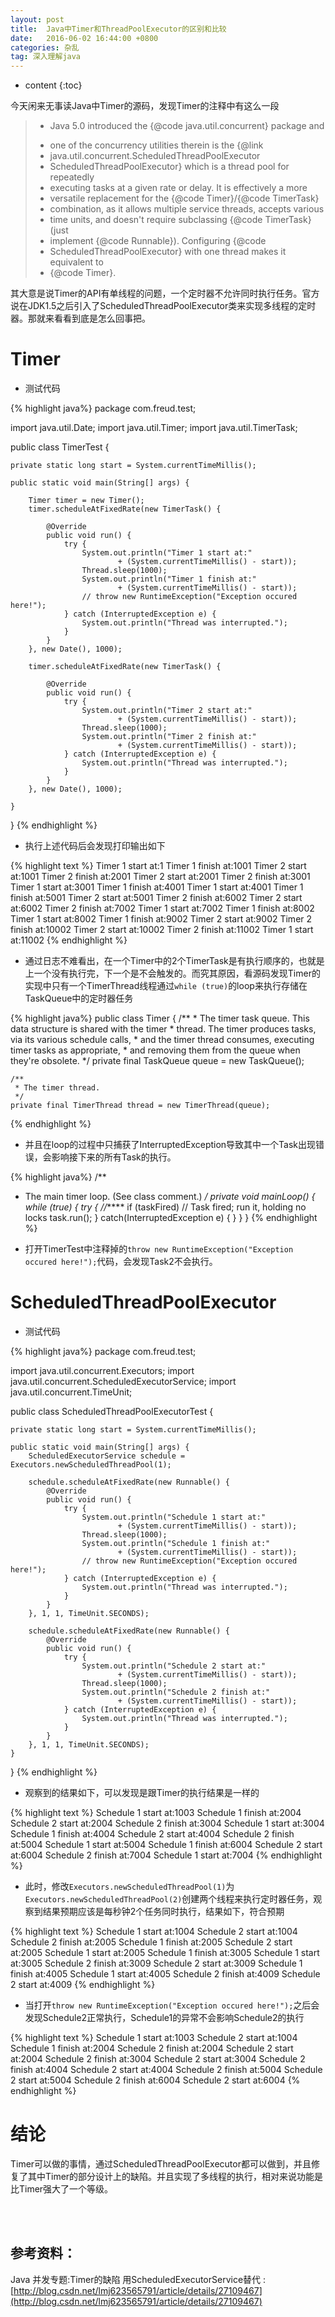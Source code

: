 ```yaml
---
layout: post
title:  Java中Timer和ThreadPoolExecutor的区别和比较
date:   2016-06-02 16:44:00 +0800
categories: 杂乱
tag: 深入理解java
---
```


* content
{:toc}


今天闲来无事读Java中Timer的源码，发现Timer的注释中有这么一段

>  * <p>Java 5.0 introduced the {@code java.util.concurrent} package and
> * one of the concurrency utilities therein is the {@link
> * java.util.concurrent.ScheduledThreadPoolExecutor
> * ScheduledThreadPoolExecutor} which is a thread pool for repeatedly
> * executing tasks at a given rate or delay.  It is effectively a more
> * versatile replacement for the {@code Timer}/{@code TimerTask}
> * combination, as it allows multiple service threads, accepts various
> * time units, and doesn't require subclassing {@code TimerTask} (just
> * implement {@code Runnable}).  Configuring {@code
> * ScheduledThreadPoolExecutor} with one thread makes it equivalent to
> * {@code Timer}.

其大意是说Timer的API有单线程的问题，一个定时器不允许同时执行任务。官方说在JDK1.5之后引入了ScheduledThreadPoolExecutor类来实现多线程的定时器。那就来看看到底是怎么回事把。

Timer
==========================

+ 测试代码

{% highlight java%}
package com.freud.test;

import java.util.Date;
import java.util.Timer;
import java.util.TimerTask;

public class TimerTest {

	private static long start = System.currentTimeMillis();

	public static void main(String[] args) {

		Timer timer = new Timer();
		timer.scheduleAtFixedRate(new TimerTask() {

			@Override
			public void run() {
				try {
					System.out.println("Timer 1 start at:"
							+ (System.currentTimeMillis() - start));
					Thread.sleep(1000);
					System.out.println("Timer 1 finish at:"
							+ (System.currentTimeMillis() - start));
					// throw new RuntimeException("Exception occured here!");
				} catch (InterruptedException e) {
					System.out.println("Thread was interrupted.");
				}
			}
		}, new Date(), 1000);

		timer.scheduleAtFixedRate(new TimerTask() {

			@Override
			public void run() {
				try {
					System.out.println("Timer 2 start at:"
							+ (System.currentTimeMillis() - start));
					Thread.sleep(1000);
					System.out.println("Timer 2 finish at:"
							+ (System.currentTimeMillis() - start));
				} catch (InterruptedException e) {
					System.out.println("Thread was interrupted.");
				}
			}
		}, new Date(), 1000);

	}
}
{% endhighlight %}

+ 执行上述代码后会发现打印输出如下

{% highlight text %}
Timer 1 start at:1
Timer 1 finish at:1001
Timer 2 start at:1001
Timer 2 finish at:2001
Timer 2 start at:2001
Timer 2 finish at:3001
Timer 1 start at:3001
Timer 1 finish at:4001
Timer 1 start at:4001
Timer 1 finish at:5001
Timer 2 start at:5001
Timer 2 finish at:6002
Timer 2 start at:6002
Timer 2 finish at:7002
Timer 1 start at:7002
Timer 1 finish at:8002
Timer 1 start at:8002
Timer 1 finish at:9002
Timer 2 start at:9002
Timer 2 finish at:10002
Timer 2 start at:10002
Timer 2 finish at:11002
Timer 1 start at:11002
{% endhighlight %}

+ 通过日志不难看出，在一个Timer中的2个TimerTask是有执行顺序的，也就是上一个没有执行完，下一个是不会触发的。而究其原因，看源码发现Timer的实现中只有一个TimerThread线程通过`while (true)`的loop来执行存储在TaskQueue中的定时器任务

{% highlight java%}
public class Timer {
    /**
     * The timer task queue.  This data structure is shared with the timer
     * thread.  The timer produces tasks, via its various schedule calls,
     * and the timer thread consumes, executing timer tasks as appropriate,
     * and removing them from the queue when they're obsolete.
     */
    private final TaskQueue queue = new TaskQueue();

    /**
     * The timer thread.
     */
    private final TimerThread thread = new TimerThread(queue);
{% endhighlight %}

+ 并且在loop的过程中只捕获了InterruptedException导致其中一个Task出现错误，会影响接下来的所有Task的执行。

{% highlight java%}
 /**
  * The main timer loop.  (See class comment.)
  */
private void mainLoop() {
    while (true) {
        try {
           	//*****
            if (taskFired)  // Task fired; run it, holding no locks
                task.run();
        } catch(InterruptedException e) {
        }
    }
}
{% endhighlight %}

+ 打开TimerTest中注释掉的`throw new RuntimeException("Exception occured here!");`代码，会发现Task2不会执行。


ScheduledThreadPoolExecutor
==============================

+ 测试代码

{% highlight java%}
package com.freud.test;

import java.util.concurrent.Executors;
import java.util.concurrent.ScheduledExecutorService;
import java.util.concurrent.TimeUnit;

public class ScheduledThreadPoolExecutorTest {

	private static long start = System.currentTimeMillis();

	public static void main(String[] args) {
		ScheduledExecutorService schedule = Executors.newScheduledThreadPool(1);

		schedule.scheduleAtFixedRate(new Runnable() {
			@Override
			public void run() {
				try {
					System.out.println("Schedule 1 start at:"
							+ (System.currentTimeMillis() - start));
					Thread.sleep(1000);
					System.out.println("Schedule 1 finish at:"
							+ (System.currentTimeMillis() - start));
					// throw new RuntimeException("Exception occured here!");
				} catch (InterruptedException e) {
					System.out.println("Thread was interrupted.");
				}
			}
		}, 1, 1, TimeUnit.SECONDS);

		schedule.scheduleAtFixedRate(new Runnable() {
			@Override
			public void run() {
				try {
					System.out.println("Schedule 2 start at:"
							+ (System.currentTimeMillis() - start));
					Thread.sleep(1000);
					System.out.println("Schedule 2 finish at:"
							+ (System.currentTimeMillis() - start));
				} catch (InterruptedException e) {
					System.out.println("Thread was interrupted.");
				}
			}
		}, 1, 1, TimeUnit.SECONDS);
	}
}
{% endhighlight %}

+ 观察到的结果如下，可以发现是跟Timer的执行结果是一样的

{% highlight text %}
Schedule 1 start at:1003
Schedule 1 finish at:2004
Schedule 2 start at:2004
Schedule 2 finish at:3004
Schedule 1 start at:3004
Schedule 1 finish at:4004
Schedule 2 start at:4004
Schedule 2 finish at:5004
Schedule 1 start at:5004
Schedule 1 finish at:6004
Schedule 2 start at:6004
Schedule 2 finish at:7004
Schedule 1 start at:7004
{% endhighlight %}

+ 此时，修改`Executors.newScheduledThreadPool(1)`为`Executors.newScheduledThreadPool(2)`创建两个线程来执行定时器任务，观察到结果预期应该是每秒钟2个任务同时执行，结果如下，符合预期

{% highlight text %}
Schedule 1 start at:1004
Schedule 2 start at:1004
Schedule 2 finish at:2005
Schedule 1 finish at:2005
Schedule 2 start at:2005
Schedule 1 start at:2005
Schedule 1 finish at:3005
Schedule 1 start at:3005
Schedule 2 finish at:3009
Schedule 2 start at:3009
Schedule 1 finish at:4005
Schedule 1 start at:4005
Schedule 2 finish at:4009
Schedule 2 start at:4009
{% endhighlight %}

+ 当打开`throw new RuntimeException("Exception occured here!");`之后会发现Schedule2正常执行，Schedule1的异常不会影响Schedule2的执行

{% highlight text %}
Schedule 1 start at:1003
Schedule 2 start at:1004
Schedule 1 finish at:2004
Schedule 2 finish at:2004
Schedule 2 start at:2004
Schedule 2 finish at:3004
Schedule 2 start at:3004
Schedule 2 finish at:4004
Schedule 2 start at:4004
Schedule 2 finish at:5004
Schedule 2 start at:5004
Schedule 2 finish at:6004
Schedule 2 start at:6004
{% endhighlight %}

结论
==========================

Timer可以做的事情，通过ScheduledThreadPoolExecutor都可以做到，并且修复了其中Timer的部分设计上的缺陷。并且实现了多线程的执行，相对来说功能是比Timer强大了一个等级。

<br />
<br />

参考资料：
-------------------------------------

Java 并发专题:Timer的缺陷 用ScheduledExecutorService替代 : [http://blog.csdn.net/lmj623565791/article/details/27109467](http://blog.csdn.net/lmj623565791/article/details/27109467)

<br />
<br />